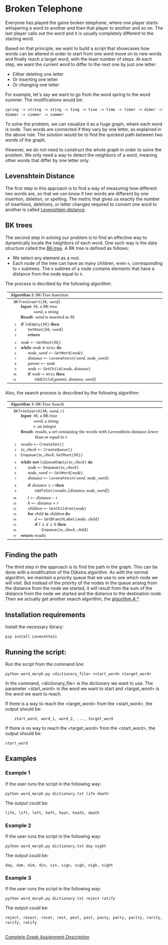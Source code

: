 # Broken Telephone
Everyone has played the game broken telephone, where one player starts whispering a word to another and then that player to another and so on. The last player calls out the word and it is usually completely different to the starting word.

Based on that principle, we want to build a script that showcases how words can be altered in order to start from one word move on to new words and finally reach a target word, with the least number of steps. At each step, we want the current word to differ to the next one by just one letter:
* Either deleting one letter
* Or inserting one letter
* Or changing one letter

For example, let's say we want to go from the word spring to the word summer. The modifications would be:  

    spring -> string -> sting -> ting -> tine -> time -> timer -> dimer -> dimmer -> simmer -> summer

To solve the problem, we can visualize it as a huge graph, where each word is node. Two words are connected if they vary by one letter, as explained in the above rule. The solution would be to find the quickest path between two words of the graph.

However, we do not need to construct the whole graph in order to solve the problem. We only need a way to detect the neighbors of a word, meaning other words that differ by one letter only

## Levenshtein Distance
The first step in this approach is to find a way of measuring how different two words are, so that we can know if two words are different by one insertion, deletion, or spelling. The metric that gives us exactly the number of insertions, deletions, or letter changes required to convert one word to another is called [Levenshtein distance](https://en.wikipedia.org/wiki/Levenshtein_distance).

## BK trees
The second step in solving our problem is to find an effective way to dynamically locate the neighbors of each word. One such way is the data structure called the [BK-tree](https://en.wikipedia.org/wiki/BK-tree). A BK tree is defined as follows:
* We select any element as a root.
* Each node of the tree can have as many children, even `n`, corresponding to `n` subtrees. The `k` subtree of a node contains elements that have a distance from the node equal to `k`.

The process is decribed by the following algorithm:  

<p align="center">
<img src="https://github.com/stef4k/Algorithms-and-data-structures-assignments/blob/main/assignment-2/images/bk_tree_insertion_algorithm.png" width="500" height="300" />
</p>

Also, the search process is described by the following algorithm:

<p align="center">
<img src="https://github.com/stef4k/Algorithms-and-data-structures-assignments/blob/main/assignment-2/images/bk_tree_search_algorithm.png" width="500" height="450" />
</p>

## Finding the path
The third step in the approach is to find the path in the graph. This can be done with a modification of the Dijkstra algorithm. As with the normal algorithm, we maintain a priority queue that we use to see which node we will visit. But instead of the priority of the nodes in the queue arising from the distance from the node we started, it will result from the sum of the distance from the node we started and the distance to the destination node. Then we actually get another search algorithm, the [algorithm A *](https://en.wikipedia.org/wiki/A*_search_algorithm).

## Installation requirements
Install the necessary library:  

    pip install Levenshtein

## Running the script:
Run the script from the command line:  

    python word_morph.py <dictionary_file> <start_word> <target_word>

In the command, <dictionary_file> is the dictionary we want to use. The parameter <start_word> is the word we want to start and <target_word> is the word we want to reach.

If there is a way to reach the <target_word> from the <start_word>, the output should be:

        start_word, word_1, word_2, ..., target_word

If there is no way to reach the <target_word> from the <start_word>, the output should be:

    start_word

## Examples
### Example 1
If the user runs the script in the following way:  

    python word_morph.py dictionary.txt life death

The output could be:

    life, lift, left, heft, heat, heath, death

### Example 2
If the user runs the script in the following way:  

    python word_morph.py dictionary.txt day night

The output could be:

    day, dam, dim, din, sin, sign, sigh, nigh, night

### Example 3
If the user runs the script in the following way:  

    python word_morph.py dictionary.txt reject ratify

The output could be:

    reject, resect, reset, rest, pest, past, pasty, party, parity, rarity, rarify, ratify


##
[Complete Greek Assignment Description](https://github.com/dmst-algorithms-course/assignment-2019-2/blob/master/assignment_2019_2.ipynb)
